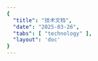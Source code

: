 ```yaml
---
{
  "title": "技术文档",
  "date": "2025-03-26",
  "tabs": [ "technology" ],
  "layout": 'doc'
}
---
```


<script setup>
import Index from './components/index.vue'
</script>

<Index/>